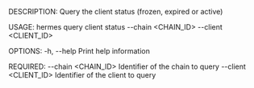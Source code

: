 DESCRIPTION:
Query the client status (frozen, expired or active)

USAGE:
    hermes query client status --chain <CHAIN_ID> --client <CLIENT_ID>

OPTIONS:
    -h, --help    Print help information

REQUIRED:
        --chain <CHAIN_ID>      Identifier of the chain to query
        --client <CLIENT_ID>    Identifier of the client to query
